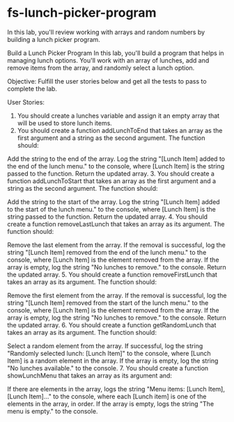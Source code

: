 # fs-lunch-picker-program

In this lab, you'll review working with arrays and random numbers by building a lunch picker program.

Build a Lunch Picker Program
In this lab, you'll build a program that helps in managing lunch options. You'll work with an array of lunches, add and remove items from the array, and randomly select a lunch option.

Objective: Fulfill the user stories below and get all the tests to pass to complete the lab.

User Stories:

1.  You should create a lunches variable and assign it an empty array that will be used to store lunch items.
2.  You should create a function addLunchToEnd that takes an array as the first argument and a string as the second argument. The function should:

Add the string to the end of the array.
Log the string "[Lunch Item] added to the end of the lunch menu." to the console, where [Lunch Item] is the string passed to the function.
Return the updated array.
3.  You should create a function addLunchToStart that takes an array as the first argument and a string as the second argument. The function should:

Add the string to the start of the array.
Log the string "[Lunch Item] added to the start of the lunch menu." to the console, where [Lunch Item] is the string passed to the function.
Return the updated array.
4.  You should create a function removeLastLunch that takes an array as its argument. The function should:

Remove the last element from the array.
If the removal is successful, log the string "[Lunch Item] removed from the end of the lunch menu." to the console, where [Lunch Item] is the element removed from the array.
If the array is empty, log the string "No lunches to remove." to the console.
Return the updated array.
5.  You should create a function removeFirstLunch that takes an array as its argument. The function should:

Remove the first element from the array.
If the removal is successful, log the string "[Lunch Item] removed from the start of the lunch menu." to the console, where [Lunch Item] is the element removed from the array.
If the array is empty, log the string "No lunches to remove." to the console.
Return the updated array.
6.  You should create a function getRandomLunch that takes an array as its argument. The function should:

Select a random element from the array.
If successful, log the string "Randomly selected lunch: [Lunch Item]" to the console, where [Lunch Item] is a random element in the array.
If the array is empty, log the string "No lunches available." to the console.
7.  You should create a function showLunchMenu that takes an array as its argument and:

If there are elements in the array, logs the string "Menu items: [Lunch Item], [Lunch Item]..." to the console, where each [Lunch item] is one of the elements in the array, in order.
If the array is empty, logs the string "The menu is empty." to the console.